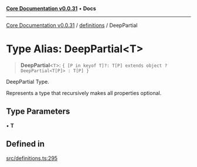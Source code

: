 [**Core Documentation v0.0.31**](../../README.md) • **Docs**

***

[Core Documentation v0.0.31](../../modules.md) / [definitions](../README.md) / DeepPartial

# Type Alias: DeepPartial\<T\>

> **DeepPartial**\<`T`\>: `{ [P in keyof T]?: T[P] extends object ? DeepPartial<T[P]> : T[P] }`

DeepPartial Type.

Represents a type that recursively makes all properties optional.

## Type Parameters

• **T**

## Defined in

[src/definitions.ts:295](https://github.com/stonemjs/core/blob/40e6656006329b0d27f05f845f48db22a574f5ce/src/definitions.ts#L295)
